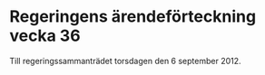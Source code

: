 # Regeringens ärendeförteckning vecka 36

Till regeringssammanträdet torsdagen den 6 september 2012\.
